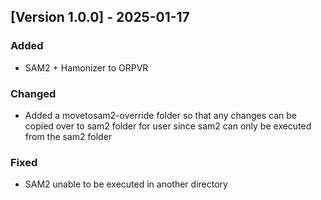 ## [Version 1.0.0] - 2025-01-17
### Added
- SAM2 + Hamonizer to ORPVR

### Changed
- Added a movetosam2-override folder so that any changes can be copied over to sam2 folder for user since sam2 can only be executed from the sam2 folder

### Fixed
- SAM2 unable to be executed in another directory